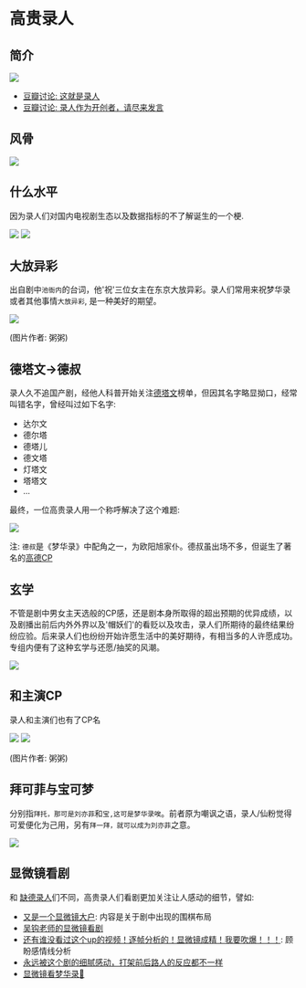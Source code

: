 # 高贵录人




## 简介

![](/image/lu/gaogui.jpg)



* [豆瓣讨论: 这就是录人](https://www.douban.com/group/topic/269960637/?_i=66364234525d873,6367581pfn22hp&dt_platform=wechat_friends&dt_dapp=1)
* [豆瓣讨论: 录人作为开创者，请尽来发言](https://www.douban.com/group/topic/276960558/?author=1#sep&_i=6459786Rn8heGv)




## 风骨


![](/image/lu/lu-2.jpg)



## 什么水平

因为录人们对国内电视剧生态以及数据指标的不了解诞生的一个梗.


![](/image/lu/what.jpg)
![](/image/lu/smsp.jpg)


## 大放异彩

出自剧中`池衙内`的台词，他'祝'三位女主在东京大放异彩。录人们常用来祝梦华录或者其他事情`大放异彩`, 是一种美好的期望。


![](/image/lu/dfyc.jpg)

(图片作者: 粥粥)


## 德塔文->德叔

录人久不追国产剧，经他人科普开始关注[德塔文](/data/authority.html#德塔文)榜单，但因其名字略显拗口，经常叫错名字，曾经叫过如下名字:

* 达尔文
* 德尔塔
* 德塔儿
* 德文塔
* 灯塔文
* 塔塔文
* ...


最终，一位高贵录人用一个称呼解决了这个难题:


![](/image/lu/datawin-1.jpg)

注: `德叔`是《梦华录》中配角之一，为欧阳旭家仆。德叔虽出场不多，但诞生了著名的[高德CP](/re-creation/editing.html#cp大乱炖)



## 玄学

不管是剧中男女主天选般的CP感，还是剧本身所取得的超出预期的优异成绩，以及剧播出前后内外外界以及'帽妖们'的看贬以及攻击，录人们所期待的最终结果纷纷应验。后来录人们也纷纷开始许愿生活中的美好期待，有相当多的人许愿成功。专组内便有了这种玄学与还愿/抽奖的风潮。

![](/image/lu/guo.jpg)



## 和主演CP

录人和主演们也有了CP名

![](/image/lu/gaogui/xml.jpg)
![](/image/lu/gaogui/xllz.jpg)

(图片作者: 粥粥)



## 拜可菲与宝可梦

分别指`拜托，那可是刘亦菲`和`宝,这可是梦华录唉`。前者原为嘲讽之语，录人/仙粉觉得可爱便化为己用，另有`拜一拜，就可以成为刘亦菲`之意。


![](/image/lu/gaogui/cc-2.jpg)



## 显微镜看剧

和 [缺德录人](/luren/luren-1.html#显微镜看剧)们不同，高贵录人们看剧更加关注让人感动的细节，譬如:

* [又是一个显微镜大户](https://www.douban.com/group/topic/269901829/?_i=6512362Rn8heGv): 内容是关于剧中出现的围棋布局
* [吴钩老师的显微镜看剧](https://www.douban.com/group/topic/269744395/?_i=6512449Rn8heGv)
* [还有谁没看过这个up的视频！逐帧分析的！显微镜成精！我要吹爆！！！](https://www.douban.com/group/topic/268361248/?_i=6512497Rn8heGv): 顾盼感情线分析
* [永远被这个剧的细腻感动，打架前后路人的反应都不一样](https://www.douban.com/group/topic/269011637/?_i=6512562Rn8heGv)
* [显微镜看梦华录🔬](https://www.douban.com/group/topic/274274275/?_i=66514680081c9d6,65163652wwdews&dt_platform=wechat_friends&dt_dapp=1)
